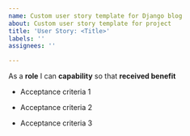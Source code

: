 ```yaml
---
name: Custom user story template for Django blog
about: Custom user story template for project
title: 'User Story: <Title>'
labels: ''
assignees: ''

---
```


As a **role** I can **capability** so that **received benefit**

- Acceptance criteria 1

- Acceptance criteria 2

- Acceptance criteria 3

